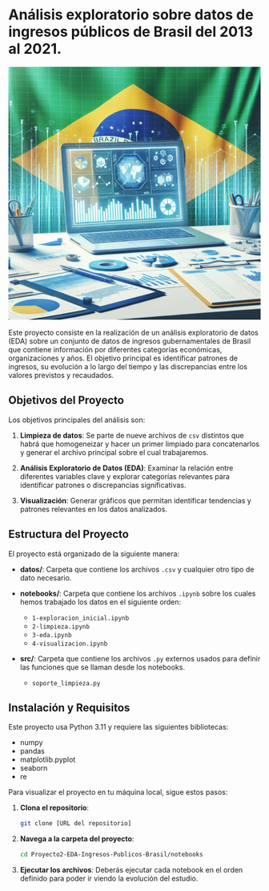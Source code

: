 # Análisis exploratorio sobre datos de ingresos públicos de Brasil del 2013 al 2021.
![Descripción de la imagen](imagenes/Designer.jpeg)

Este proyecto consiste en la realización de un análisis exploratorio de datos (EDA) sobre un conjunto de datos de ingresos gubernamentales de Brasil que contiene información por diferentes categorías económicas, organizaciones y años. El objetivo principal es identificar patrones de ingresos, su evolución a lo largo del tiempo y las discrepancias entre los valores previstos y recaudados.

## Objetivos del Proyecto

Los objetivos principales del análisis son:

1. **Limpieza de datos**: Se parte de nueve archivos de `csv` distintos que habrá que homogeneizar y hacer un primer limpiado para concatenarlos y generar el archivo principal sobre el cual trabajaremos.

2. **Análisis Exploratorio de Datos (EDA)**: Examinar la relación entre diferentes variables clave y explorar categorías relevantes para identificar patrones o discrepancias significativas.

3. **Visualización**: Generar gráficos que permitan identificar tendencias y patrones relevantes en los datos analizados.



## Estructura del Proyecto

El proyecto está organizado de la siguiente manera:

- **datos/**: Carpeta que contiene los archivos `.csv` y cualquier otro tipo de dato necesario.

- **notebooks/**: Carpeta que contiene los archivos `.ipynb` sobre los cuales hemos trabajado los datos en el siguiente orden:
  - `1-exploracion_inicial.ipynb`
  - `2-limpieza.ipynb`
  - `3-eda.ipynb`
  - `4-visualizacion.ipynb`

- **src/**: Carpeta que contiene los archivos `.py` externos usados para definir las funciones que se llaman desde los notebooks.
  - `soporte_limpieza.py`


## Instalación y Requisitos
Este proyecto usa Python 3.11 y requiere las siguientes bibliotecas:
- numpy
- pandas
- matplotlib.pyplot
- seaborn
- re

Para visualizar el proyecto en tu máquina local, sigue estos pasos:

1. **Clona el repositorio**:
   ```bash
   git clone [URL del repositorio]
   
2. **Navega a la carpeta del proyecto**:
   ```bash
   cd Proyecto2-EDA-Ingresos-Publicos-Brasil/notebooks

2. **Ejecutar los archivos**:
   Deberás ejecutar cada notebook en el orden definido para poder ir viendo la evolución del estudio.